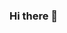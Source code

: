 ### Hi there 👋

<!--
**mwafrika/mwafrika** is a ✨ _special_ ✨ repository because its `README.md` (this file) appears on your GitHub profile.

Here are some ideas to get you started:

- 🔭 I’m currently working on Trade By Barter project
- 🌱 I’m currently learning Typescript
- 👯 I’m looking to collaborate on open source projects
- 🤔 I’m looking for help with Django
- 💬 Ask me anything about Javascript or Python
- 📫 How to reach me: +243995220038
- 😄 Pronouns: He/His
- ⚡ Fun fact: Practice coding challenges on Hacker rank
-->
